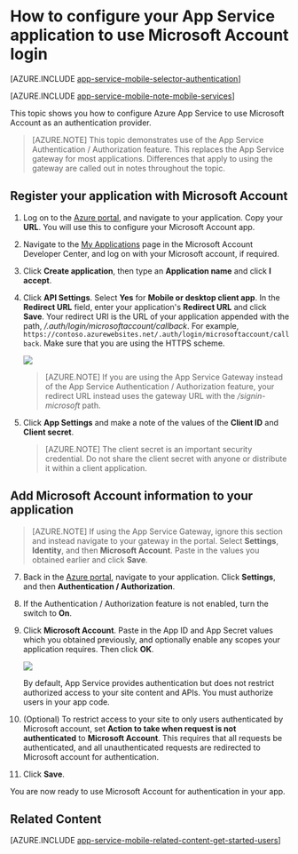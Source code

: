 <properties
	pageTitle="How to configure Microsoft Account authentication for your App Services application"
	description="Learn how to configure Microsoft Account authentication for your App Services application."
	authors="mattchenderson" 
	services="app-service\mobile"
	documentationCenter=""
	manager="dwrede"
	editor=""/>

<tags
	ms.service="app-service-mobile"
	ms.workload="mobile"
	ms.tgt_pltfrm="na"
	ms.devlang="multiple"
	ms.topic="article"
	ms.date="11/20/2015"
	ms.author="mahender"/>

# How to configure your App Service application to use Microsoft Account login

[AZURE.INCLUDE [app-service-mobile-selector-authentication](../../includes/app-service-mobile-selector-authentication.md)]
&nbsp;

[AZURE.INCLUDE [app-service-mobile-note-mobile-services](../../includes/app-service-mobile-note-mobile-services.md)]

This topic shows you how to configure Azure App Service to use Microsoft Account as an authentication provider.


> [AZURE.NOTE]
This topic demonstrates use of the App Service Authentication / Authorization feature. This replaces the App Service gateway for most applications. Differences that apply to using the gateway are called out in notes throughout the topic.


## <a name="register"> </a>Register your application with Microsoft Account

1. Log on to the [Azure portal], and navigate to your application. Copy your **URL**. You will use this to configure your Microsoft Account app.

2. Navigate to the [My Applications] page in the Microsoft Account Developer Center, and log on with your Microsoft account, if required.

4. Click **Create application**, then type an **Application name** and click **I accept**.

5. Click **API Settings**. Select **Yes** for **Mobile or desktop client app**. In the **Redirect URL** field, enter your application's **Redirect URL** and click **Save**. Your redirect URI is the URL of your application appended with the path, _/.auth/login/microsoftaccount/callback_. For example, `https://contoso.azurewebsites.net/.auth/login/microsoftaccount/callback`. Make sure that you are using the HTTPS scheme.

	![][0]


	> [AZURE.NOTE]
	If you are using the App Service Gateway instead of the App Service Authentication / Authorization feature, your redirect URL instead uses the gateway URL with the _/signin-microsoft_ path.


6. Click **App Settings** and make a note of the values of the **Client ID** and **Client secret**.


    > [AZURE.NOTE] The client secret is an important security credential. Do not share the client secret with anyone or distribute it within a client application.
	

## <a name="secrets"> </a>Add Microsoft Account information to your application

> [AZURE.NOTE]
If using the App Service Gateway, ignore this section and instead navigate to your gateway in the portal. Select **Settings**, **Identity**, and then **Microsoft Account**. Paste in the values you obtained earlier and click **Save**.


7. Back in the [Azure portal], navigate to your application. Click **Settings**, and then **Authentication / Authorization**.

8. If the Authentication / Authorization feature is not enabled, turn the switch to **On**.

9. Click **Microsoft Account**. Paste in the App ID and App Secret values which you obtained previously, and optionally enable any scopes your application requires. Then click **OK**.

    ![][1]
	
	By default, App Service provides authentication but does not restrict authorized access to your site content and APIs. You must authorize users in your app code. 

17. (Optional) To restrict access to your site to only users authenticated by Microsoft account, set **Action to take when request is not authenticated** to **Microsoft Account**. This requires that all requests be authenticated, and all unauthenticated requests are redirected to Microsoft account for authentication.

11. Click **Save**. 


You are now ready to use Microsoft Account for authentication in your app.

## <a name="related-content"> </a>Related Content

[AZURE.INCLUDE [app-service-mobile-related-content-get-started-users](../../includes/app-service-mobile-related-content-get-started-users.md)]

<!-- Authenticate your app with Live Connect Single Sign-On: [Windows](windows-liveconnect) -->



<!-- Images. -->

[0]: ./media/app-service-mobile-how-to-configure-microsoft-authentication/app-service-microsoftaccount-redirect.png
[1]: ./media/app-service-mobile-how-to-configure-microsoft-authentication/mobile-app-microsoftaccount-settings.png

<!-- URLs. -->

[My Applications]: http://go.microsoft.com/fwlink/p/?LinkId=262039
[Azure portal]: https://portal.azure.com/
